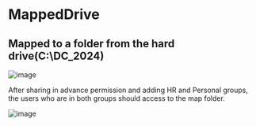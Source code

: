 # MappedDrive



<h2>Mapped to a folder from the hard drive(C:\DC_2024)</h2>

![image](https://github.com/user-attachments/assets/caa10b2b-4dc9-4de1-ba31-6106b0500004)

<p>
  After sharing in advance permission and adding HR and Personal groups, the users who are in both groups should access to the map folder.
</p>


![image](https://github.com/user-attachments/assets/78916359-1d16-42a5-b118-6f579be0d820)
